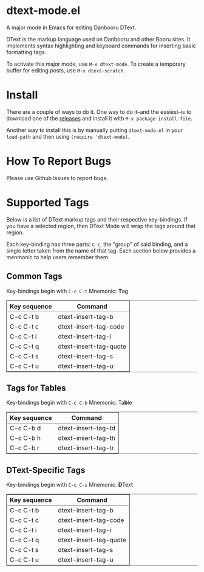 

# dtext-mode.el

A major mode in Emacs for editing Danbooru DText.

DText is the markup language used on Danbooru and other Booru
sites. It implements syntax highlighting and keyboard commands for
inserting basic formatting tags.

To activate this major mode, use `M-x dtext-mode`. To create a
temporary buffer for editing posts, use `M-x dtext-scratch`.


# Install

There are a couple of ways to do it. One way to do it&#x2013;and the easiest&#x2013;is to
download one of the [releases](https://github.com/JohnDevlopment/dtext-mode.el/releases) and install it with `M-x package-install-file`.

Another way to install this is by manually putting `dtext-mode.el` in your
`load-path` and then using `(require 'dtext-mode)`.


# How To Report Bugs

Please use Github Issues to report bugs.


# Supported Tags

Below is a list of DText markup tags and their respective
key-bindings. If you have a selected region, then DText Mode will wrap
the tags around that region.

Each key-binding has three parts: `C-c`, the "group" of said binding,
and a single letter taken from the name of that tag. Each section
below provides a menmonic to help users remember them.


## Common Tags

Key-bindings begin with `C-c C-t`
Mnemonic: **T**​ag

<table border="2" cellspacing="0" cellpadding="6" rules="groups" frame="hsides">


<colgroup>
<col  class="org-left" />

<col  class="org-left" />
</colgroup>
<thead>
<tr>
<th scope="col" class="org-left">Key sequence</th>
<th scope="col" class="org-left">Command</th>
</tr>
</thead>

<tbody>
<tr>
<td class="org-left">C-c C-t b</td>
<td class="org-left">dtext-insert-tag-b</td>
</tr>


<tr>
<td class="org-left">C-c C-t c</td>
<td class="org-left">dtext-insert-tag-code</td>
</tr>


<tr>
<td class="org-left">C-c C-t i</td>
<td class="org-left">dtext-insert-tag-i</td>
</tr>


<tr>
<td class="org-left">C-c C-t q</td>
<td class="org-left">dtext-insert-tag-quote</td>
</tr>


<tr>
<td class="org-left">C-c C-t s</td>
<td class="org-left">dtext-insert-tag-s</td>
</tr>


<tr>
<td class="org-left">C-c C-t u</td>
<td class="org-left">dtext-insert-tag-u</td>
</tr>
</tbody>
</table>


## Tags for Tables

Key-bindings begin with `C-c C-b`
Mnemonic: Ta​**b**​le

<table border="2" cellspacing="0" cellpadding="6" rules="groups" frame="hsides">


<colgroup>
<col  class="org-left" />

<col  class="org-left" />
</colgroup>
<thead>
<tr>
<th scope="col" class="org-left">Key sequence</th>
<th scope="col" class="org-left">Command</th>
</tr>
</thead>

<tbody>
<tr>
<td class="org-left">C-c C-b d</td>
<td class="org-left">dtext-insert-tag-td</td>
</tr>


<tr>
<td class="org-left">C-c C-b h</td>
<td class="org-left">dtext-insert-tag-th</td>
</tr>


<tr>
<td class="org-left">C-c C-b r</td>
<td class="org-left">dtext-insert-tag-tr</td>
</tr>
</tbody>
</table>


## DText-Specific Tags

Key-bindings begin with `C-c C-s`
Mnemonic: **D**​Text

<table border="2" cellspacing="0" cellpadding="6" rules="groups" frame="hsides">


<colgroup>
<col  class="org-left" />

<col  class="org-left" />
</colgroup>
<thead>
<tr>
<th scope="col" class="org-left">Key sequence</th>
<th scope="col" class="org-left">Command</th>
</tr>
</thead>

<tbody>
<tr>
<td class="org-left">C-c C-t b</td>
<td class="org-left">dtext-insert-tag-b</td>
</tr>


<tr>
<td class="org-left">C-c C-t c</td>
<td class="org-left">dtext-insert-tag-code</td>
</tr>


<tr>
<td class="org-left">C-c C-t i</td>
<td class="org-left">dtext-insert-tag-i</td>
</tr>


<tr>
<td class="org-left">C-c C-t q</td>
<td class="org-left">dtext-insert-tag-quote</td>
</tr>


<tr>
<td class="org-left">C-c C-t s</td>
<td class="org-left">dtext-insert-tag-s</td>
</tr>


<tr>
<td class="org-left">C-c C-t u</td>
<td class="org-left">dtext-insert-tag-u</td>
</tr>
</tbody>
</table>
